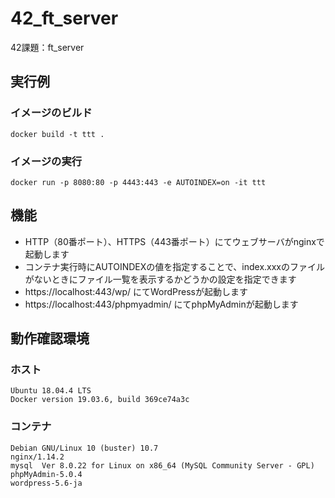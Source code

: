 # 42_ft_server
42課題：ft_server



## 実行例

### イメージのビルド

```
docker build -t ttt .
```

### イメージの実行

```
docker run -p 8080:80 -p 4443:443 -e AUTOINDEX=on -it ttt
```



## 機能

- HTTP（80番ポート）、HTTPS（443番ポート）にてウェブサーバがnginxで起動します
- コンテナ実行時にAUTOINDEXの値を指定することで、index.xxxのファイルがないときにファイル一覧を表示するかどうかの設定を指定できます
- https://localhost:443/wp/ にてWordPressが起動します
- https://localhost:443/phpmyadmin/ にてphpMyAdminが起動します




## 動作確認環境

### ホスト

```
Ubuntu 18.04.4 LTS
Docker version 19.03.6, build 369ce74a3c
```

### コンテナ

```
Debian GNU/Linux 10 (buster) 10.7
nginx/1.14.2
mysql  Ver 8.0.22 for Linux on x86_64 (MySQL Community Server - GPL)
phpMyAdmin-5.0.4
wordpress-5.6-ja
```



